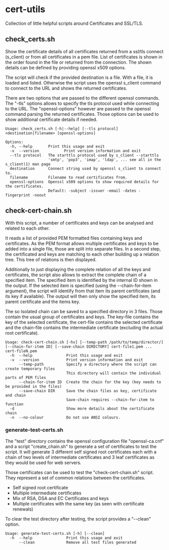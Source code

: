 # cert-utils
Collection of little helpful scripts around Certificates and SSL/TLS.

## check_certs.sh

Show the certificate details of all certificates returned from a ssl/tls connect (s_client) or from all certificates in a pem file. List of certificates is shown in the order found in the file or returned from the connection. The shown details can be defined by providing openssl x509 options.

The script will check if the provided destination is a file. With a file, it is loaded and listed. Otherwise the script uses the openssl s_client command to connect to the URL and shows the returned  certificates.

There are two options that are passed to the different openssl commands. The "-tls" options allows to specify the tls protocol used while connecting to the URL. The "openssl-options" however are passed to the openssl command parsing the returned certificates. Those options can be used to show additional certificate details if needed.

```
Usage: check_certs.sh [-h|--help] [--tls protocol] <destination|filename> [openssl-options]

Options:
  -h, --help       Print this usage and exit
  -v  --version           Print version information and exit
  --tls protocol   The starttls protocol used by s_client --starttls
                   'smtp', 'pop3', 'imap', 'ldap', ... see all in the s_client(1) man page
  destination      Connect string used by openssl s_client to connect to.
  filename         Filename to read certificates from.
  openssl-options  Openssl x509 options to show required details for the certificates.
                   Default: -subject -issuer -email -dates -fingerprint -noout
```

## check-cert-chain.sh

With this script, a number of certificates and keys can be analysed and related to each other. 

It reads a list of provided PEM formatted files containing keys and certificates. As the PEM format allows multiple certificates and keys to be added into a single file, those are split into separate files. In a second step, the certificated and keys are matching to each other building up a relation tree. This tree of relations is then displayed.

Additionally to just displaying the complete relation of all the keys and certificates, the script also allows to extract the complete chain of a specified item. The specified item is identified by the internal ID shown in the output. If the selected item is specified (using the --chain-for-item argument), the script will identify from that item its parent certificates (and its key if available). The output will then only show the specified item, its parent certificate and the items key. 

The so Isolated chain can be saved to a specified directory in 3 files. Those contain the usual group of certificates and keys. The key-file contains the key of the selected certificate, the cert-file contains the selected certificate and the chain-file contains the intermediate certificate (excluding the actual root certificate).

```
Usage: check-cert-chain.sh [-hv] [--temp-path /path/to/temp/director/] [--chain-for-item ID] [--save-chain DIRECTORY] cert-file1.pem ... cert-fileN.pem
  -h  --help               Print this usage and exit
  -v  --version            Print version information and exit
      --temp-path          Specify a directory where the script can create temporary files
                           This directory will contain the individual parts of PEM files
      --chain-for-item ID  Create the chain for the key (key needs to be provided in the files)
      --save-chain DIR     Save the chain files as key, certificate and chain
                           Save-chain requires --chain-for-item to function
  -d                       Show more details about the certificate chain
  -n  --no-colour          Do not use ANSI colours.
```

### generate-test-certs.sh

The "test" directory contains the openssl configuration file "openssl-ca.cnf" and a script "create_chain.sh" to generate a set of certificates to test the script. It will generate 3 different self signed root certificates each with a chain of two levels of intermediate certificates and 3 leaf certificates as they would be used for web servers. 

Those certificates can be used to test the "check-cert-chain.sh" script. They represent a set of common relations between the certificates. 

* Self signed root certificate
* Multiple intermediate certificates
* Mix of RSA, DSA and EC Certificates and keys
* Multiple certificates with the same key (as seen with certificate renewals)

To clear the test directory after testing, the script provides a "--clean" option.

```
Usage: generate-test-certs.sh [-h] [--clean]
  -h  --help               Print this usage and exit
      --clean              Remove all test files generated
```